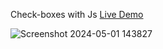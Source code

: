  Check-boxes with Js [Live Demo](https://davit2605.github.io/Check-boxes/)

 ![Screenshot 2024-05-01 143827](https://github.com/Davit2605/Check-boxes/assets/125227660/253cee08-98af-4f27-827b-3b1d38887f87)
